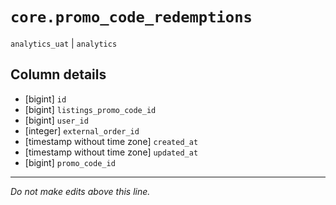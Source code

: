 # `core.promo_code_redemptions`
`analytics_uat` | `analytics`

## Column details
* [bigint]    `id`
* [bigint]    `listings_promo_code_id`
* [bigint]    `user_id`
* [integer]   `external_order_id`
* [timestamp without time zone] `created_at`
* [timestamp without time zone] `updated_at`
* [bigint]    `promo_code_id`

-------------------------------------------------------------------------------
*Do not make edits above this line.*
